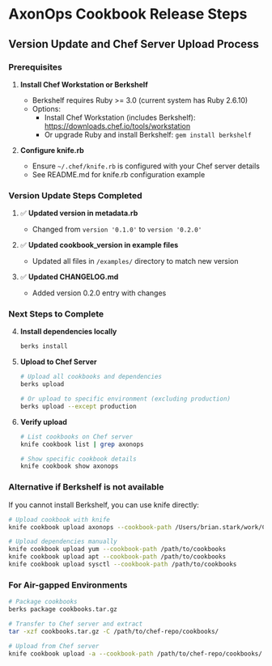 # AxonOps Cookbook Release Steps

## Version Update and Chef Server Upload Process

### Prerequisites

1. **Install Chef Workstation or Berkshelf**
   - Berkshelf requires Ruby >= 3.0 (current system has Ruby 2.6.10)
   - Options:
     - Install Chef Workstation (includes Berkshelf): https://downloads.chef.io/tools/workstation
     - Or upgrade Ruby and install Berkshelf: `gem install berkshelf`

2. **Configure knife.rb**
   - Ensure `~/.chef/knife.rb` is configured with your Chef server details
   - See README.md for knife.rb configuration example

### Version Update Steps Completed

1. ✅ **Updated version in metadata.rb**
   - Changed from `version '0.1.0'` to `version '0.2.0'`

2. ✅ **Updated cookbook_version in example files**
   - Updated all files in `/examples/` directory to match new version

3. ✅ **Updated CHANGELOG.md**
   - Added version 0.2.0 entry with changes

### Next Steps to Complete

4. **Install dependencies locally**
   ```bash
   berks install
   ```

5. **Upload to Chef Server**
   ```bash
   # Upload all cookbooks and dependencies
   berks upload

   # Or upload to specific environment (excluding production)
   berks upload --except production
   ```

6. **Verify upload**
   ```bash
   # List cookbooks on Chef server
   knife cookbook list | grep axonops

   # Show specific cookbook details
   knife cookbook show axonops
   ```

### Alternative if Berkshelf is not available

If you cannot install Berkshelf, you can use knife directly:

```bash
# Upload cookbook with knife
knife cookbook upload axonops --cookbook-path /Users/brian.stark/work/Cust_Axonops

# Upload dependencies manually
knife cookbook upload yum --cookbook-path /path/to/cookbooks
knife cookbook upload apt --cookbook-path /path/to/cookbooks
knife cookbook upload sysctl --cookbook-path /path/to/cookbooks
```

### For Air-gapped Environments

```bash
# Package cookbooks
berks package cookbooks.tar.gz

# Transfer to Chef server and extract
tar -xzf cookbooks.tar.gz -C /path/to/chef-repo/cookbooks/

# Upload from Chef server
knife cookbook upload -a --cookbook-path /path/to/chef-repo/cookbooks/
```
